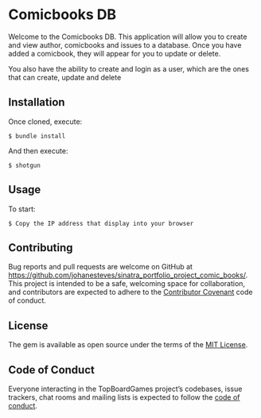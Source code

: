 # Comicbooks DB

Welcome to the Comicbooks DB. This application will allow you to create and view author, comicbooks and issues to a database. Once you have added a comicbook, they will appear for you to update or delete.

You also have the ability to create and login as a user, which are the ones that can create, update and delete


## Installation

Once cloned, execute: 

    $ bundle install

And then execute:

    $ shotgun

## Usage

To start:

    $ Copy the IP address that display into your browser 

## Contributing

Bug reports and pull requests are welcome on GitHub at https://github.com/johanesteves/sinatra_portfolio_project_comic_books/. This project is intended to be a safe, welcoming space for collaboration, and contributors are expected to adhere to the [Contributor Covenant](http://contributor-covenant.org) code of conduct.

## License

The gem is available as open source under the terms of the [MIT License](http://opensource.org/licenses/MIT).

## Code of Conduct

Everyone interacting in the TopBoardGames project’s codebases, issue trackers, chat rooms and mailing lists is expected to follow the [code of conduct](https://github.com/johanesteves/sinatra_portfolio_project_comic_books/blob/master/CODE_OF_CONDUCT.md).
